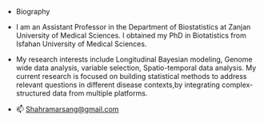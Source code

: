- Biography
- I am an Assistant Professor in the Department of Biostatistics at Zanjan University of Medical Sciences. I obtained my PhD in Biotatistics from Isfahan University of Medical Sciences.
- My research interests include Longitudinal Bayesian modeling, Genome wide data analysis, variable selection, Spatio-temporal data analysis.
My current research is focused on building statistical methods to address relevant questions in different disease contexts,by integrating complex-structured data from
multiple platforms.



- 📫 Shahramarsang@gmail.com

<!---
arsangjang/arsangjang is a ✨ special ✨ repository because its `README.md` (this file) appears on your GitHub profile.
You can click the Preview link to take a look at your changes.
--->
